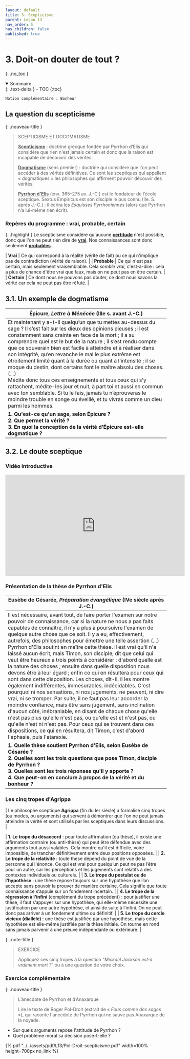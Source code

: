 ```yaml
---
layout: default
title: 3. Scepticisme
parent: Leçon 13
nav_order: 5
has_children: false
published: true
---
```

# 3. Doit-on douter de tout ?
{: .no_toc }

<details open markdown="block">
  <summary>
    Sommaire
  </summary>
  {: .text-delta }
- TOC
{:toc}
</details>

`Notion complémentaire : Bonheur`

## La question du scepticisme

{: .nouveau-title }
> SCEPTICISME ET DOCGMATISME
> 
>**<u>Scepticisme</u>** : doctrine grecque fondée par Pyrrhon d’Elis qui considère que rien n'est jamais certain et donc que la raison est incapable de découvrir des vérités.
>
>**<u>Dogmatisme</u>** (sens premier) : doctrine qui considère que l'on peut accéder à des vérités définitives. Ce sont les sceptiques qui appellent « dogmatiques » les philosophes qui affirment pouvoir découvir des vérités.
>
>**<u>Pyrrhon d’Elis</u>** (env. 365–275 av. J.-C.) est le fondateur de l’école sceptique. Sextus Empiricus est son disciple le pus connu (IIe. S. après J.-C.) :  il écrira les *Esquisses Pyrrhoniennes* (alors que Pyrrhon n’a lui-même rien écrit). 

### Repères du programme : vrai, probable, certain

{: .highlight }
Le scepticisme considère qu'aucune **<u>certitude</u>** n'est possible, donc que l'on ne peut rien dire de **<u>vrai</u>**. Nos connaissances sont donc seulement **<u>probables</u>**.


| **Vrai**     | Ce qui correspond à la réalité (vérité de fait) ou ce qui n'implique pas de contradiction (vérité de raison). |
| **Probable** | Ce qui n'est pas certain, mais seulement vraisemblable. Cela *semble* *vrai*, c'est-à-dire : cela a plus de chance d'être vrai que faux, mais on ne peut pas en être certain. |
| **Certain**  | Ce dont nous ne pouvons pas douter, ce dont nous savons la vérité car cela ne peut pas être réfuté. |

## 3.1. Un exemple de dogmatisme

| Épicure, *Lettre à Ménécée* (IIIe s. avant J.-C.)            |
| ------------------------------------------------------------ |
| Et maintenant y a-t-il quelqu’un que tu mettes au-dessus du sage ? Il s’est fait sur les dieux des opinions pieuses ; il est constamment sans crainte en face de la mort ; il a su comprendre quel est le but de la nature ; il s’est rendu compte que ce souverain bien est facile à atteindre et à réaliser dans son intégrité, qu’en revanche le mal le plus extrême est étroitement limité quant à la durée ou quant à l’intensité ; il se moque du destin, dont certains font le maître absolu des choses.  (...) <br />Médite donc tous ces enseignements et tous ceux qui s’y rattachent, médite-les jour et nuit, à part toi et aussi en commun avec ton semblable. Si tu le fais, jamais tu n’éprouveras le moindre trouble en songe ou éveillé, et tu vivras comme un dieu parmi les hommes. |
| **1. Qu'est-ce qu'un sage, selon Épicure ?<br />2. Que permet la vérité ? <br> 3. En quoi la conception de la vérité d’Épicure est-elle dogmatique ?** |

## 3.2. Le doute sceptique

### Vidéo introductive


<iframe width="560" height="315" src="https://www.youtube.com/embed/DBjxc4FS2hI?si=xVkFy2gSOSR0Aj5J" title="YouTube video player" frameborder="0" allow="accelerometer; autoplay; clipboard-write; encrypted-media; gyroscope; picture-in-picture; web-share" referrerpolicy="strict-origin-when-cross-origin" allowfullscreen></iframe>

### Présentation de la thèse de Pyrrhon d'Elis

| Eusèbe de Césarée, *Préparation évangélique* (IVe siècle après J.-C.) |
| ------------------------------------------------------------ |
| Il est nécessaire, avant tout, de faire porter l'examen sur notre pouvoir de connaissance, car si la nature ne nous a pas faits capables de connaître, il n'y a plus à poursuivre l'examen de quelque autre chose que ce soit. Il y a eu, effectivement, autrefois, des philosophes pour émettre une telle assertion (...) Pyrrhon d'Elis soutint en maître cette thèse. Il est vrai qu'il n'a laissé aucun écrit, mais Timon, son disciple, dit que celui qui veut être heureux a trois points à considérer : d'abord quelle est la nature des choses ; ensuite dans quelle disposition nous devons être à leur égard ; enfin ce qui en résultera pour ceux qui sont dans cette disposition. Les choses, dit-il, il les montre également indifférentes, immesurables, indécidables. C'est pourquoi ni nos sensations, ni nos jugements, ne peuvent, ni dire vrai, ni se tromper. Par suite, il ne faut pas leur accorder la moindre confiance, mais être sans jugement, sans inclination d'aucun côté, inébranlable, en disant de chaque chose qu'elle n'est pas plus qu'elle n'est pas, ou qu'elle est et n'est pas, ou qu'elle n'est ni n'est pas. Pour ceux qui se trouvent dans ces dispositions, ce qui en résultera, dit Timon, c'est d'abord l'aphasie, puis l'ataraxie. |
| **1. Quelle thèse soutient Pyrrhon d'Elis, selon Eusèbe de Césarée ?<br />2. Quelles sont les trois questions que pose Timon, disciple de Pyrrhon ?<br />3. Quelles sont les trois réponses qu'il y apporte ?<br />4. Que peut-on en conclure à propos de la vérité et du bonheur ?** |

### Les cinq tropes d'Agrippa

| Le philosophe sceptique **Agrippa** (fin du Ier siècle) a formalisé cinq tropes (ou modes, ou arguments) qui servent à démontrer que l'on ne peut jamais atteindre la vérité et sont utilisés par les sceptiques dans leurs discussions.  |


| **1. Le trope du désaccord** : pour toute affirmation (ou thèse), il existe une affirmation contraire (ou anti-thèse) qui peut être défendue avec des arguments tout aussi valables. Cela montre qu'il est difficile, voire impossible, de trancher définitivement entre deux positions opposées.  |
| **2. Le trope de la relativité** : toute thèse dépend du point de vue de la personne qui l'énonce. Ce qui est vrai pour quelqu’un peut ne pas l’être pour un autre, car les perceptions et les jugements sont relatifs à des contextes individuels ou culturels.  |
| **3. Le trope du postulat ou de l’hypothèse** : une thèse repose toujours sur une hypothèse que l’on accepte sans pouvoir la prouver de manière certaine. Cela signifie que toute connaissance s’appuie sur un fondement incertain. |
| **4. Le trope de la régression à l'infini** (complément du trope précédent) : pour justifier une thèse, il faut s’appuyer sur une hypothèse, qui elle-même nécessite une justification par une autre hypothèse, et ainsi de suite à l’infini. On ne peut donc pas arriver à un fondement ultime ou définitif.  |
| **5. Le trope du cercle vicieux (diallèle)** : une thèse est justifiée par une hypothèse, mais cette hypothèse est elle-même justifiée par la thèse initiale. On tourne en rond sans jamais parvenir à une preuve indépendante ou extérieure. |

{: .note-title }
> EXERCICE
>
> Appliquez ces cinq tropes à la question “*Mickael Jackson est-il vraiment mort ?*” ou à une question de votre choix.

### Exercice complémentaire

{: .nouveau-title }
> L’anecdote de Pyrrhon et d’Anaxarque
> 
> Lire le texte de Roger Pol-Droit (extrait de « *Fous comme des sages* »), qui raconte l'anecdote de Pyrrhon qui ne sauve pas Anaxarque de la noyade.    
- Sur quels arguments repose l'attitude de Pyrrhon ?
- Quel problème moral sa décision pose-t-elle ?

{% pdf "../../assets/pdf/L13/Pol-Droit-scepticisme.pdf" width=100% height=700px no_link %}


